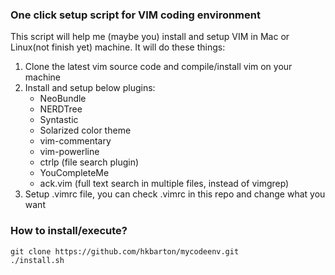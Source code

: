 ### One click setup script for VIM coding environment
This script will help me (maybe you) install and setup VIM in Mac or Linux(not finish yet) machine. It will do these things:

1. Clone the latest vim source code and compile/install vim on your machine
2. Install and setup below plugins:
	* NeoBundle
	* NERDTree
	* Syntastic
	* Solarized color theme
	* vim-commentary
	* vim-powerline
	* ctrlp (file search plugin)
	* YouCompleteMe
	* ack.vim (full text search in multiple files, instead of vimgrep)
3. Setup .vimrc file, you can check .vimrc in this repo and change what you want

### How to install/execute?
	git clone https://github.com/hkbarton/mycodeenv.git
	./install.sh
